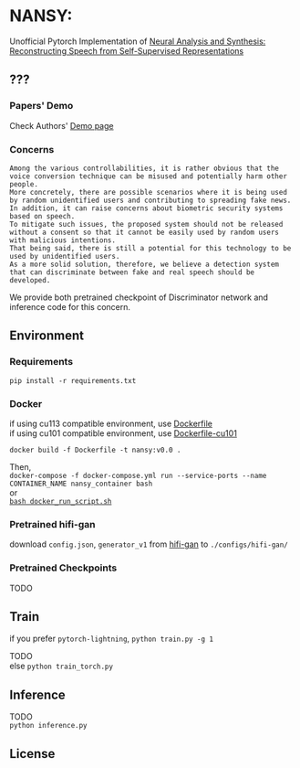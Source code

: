 # NANSY:

Unofficial Pytorch Implementation of
[Neural Analysis and Synthesis: Reconstructing Speech from Self-Supervised Representations](https://arxiv.org/pdf/2110.14513.pdf)


## ???

### Papers' Demo
Check Authors'
[Demo page](https://harsh-grenadilla-e40.notion.site/Demo-page-for-NANSY-37d4fd8ffb514765a2b234b04c8fc0f6)

### Concerns

```
Among the various controllabilities, it is rather obvious that the voice conversion technique can be misused and potentially harm other people. 
More concretely, there are possible scenarios where it is being used by random unidentified users and contributing to spreading fake news. 
In addition, it can raise concerns about biometric security systems based on speech. 
To mitigate such issues, the proposed system should not be released without a consent so that it cannot be easily used by random users with malicious intentions. 
That being said, there is still a potential for this technology to be used by unidentified users. 
As a more solid solution, therefore, we believe a detection system that can discriminate between fake and real speech should be developed.
```

We provide both pretrained checkpoint of Discriminator network and inference code for this concern.

## Environment

### Requirements

`pip install -r requirements.txt`

### Docker

if using cu113 compatible environment, use [Dockerfile](./Dockerfile)  
if using cu101 compatible environment, use [Dockerfile-cu101](./Dockerfile_cu102)

`docker build -f Dockerfile -t nansy:v0.0 .`

Then,  
`docker-compose -f docker-compose.yml run --service-ports --name CONTAINER_NAME nansy_container bash`  
or  
[`bash docker_run_script.sh`]('./docker_run_script.sh)

### Pretrained hifi-gan

download `config.json`, `generator_v1`
from [hifi-gan](https://github.com/jik876/hifi-gan)
to `./configs/hifi-gan/`

### Pretrained Checkpoints

TODO

## Train

if you prefer `pytorch-lightning`,
`python train.py -g 1`

TODO  
else `python train_torch.py`

## Inference

TODO  
`python inference.py`

## License
